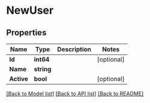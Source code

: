 # NewUser

## Properties

Name | Type | Description | Notes
------------ | ------------- | ------------- | -------------
**Id** | **int64** |  | [optional] 
**Name** | **string** |  | 
**Active** | **bool** |  | [optional] 

[[Back to Model list]](../README.md#documentation-for-models) [[Back to API list]](../README.md#documentation-for-api-endpoints) [[Back to README]](../README.md)


